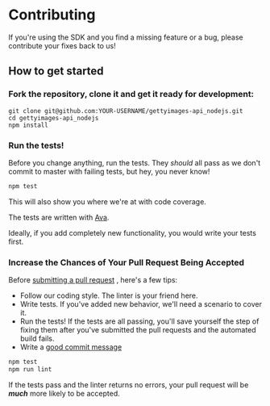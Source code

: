 # Contributing
If you're using the SDK and you find a missing feature or a bug, 
please contribute your fixes back to us!

## How to get started

### Fork the repository, clone it and get it ready for development:
```
git clone git@github.com:YOUR-USERNAME/gettyimages-api_nodejs.git
cd gettyimages-api_nodejs
npm install
```

### Run the tests!
Before you change anything, run the tests. They *should* all pass
as we don't commit to master with failing tests, but hey, you never
know!

```sh
npm test
```
This will also show you where we're at with code coverage.

The tests are written with [Ava](https://github.com/avajs/ava). 

Ideally, if you add completely new functionality, you would write your tests first.

### Increase the Chances of Your Pull Request Being Accepted

Before [submitting a pull request](https://help.github.com/articles/creating-a-pull-request/)
, here's a few tips:
+ Follow our coding style. The linter is your friend here.
+ Write tests. If you've added new behavior, we'll need a scenario
to cover it.
+ Run the tests! If the tests are all passing, you'll save yourself
the step of fixing them after you've submitted the pull requests
and the automated build fails.
+ Write a [good commit message](http://tbaggery.com/2008/04/19/a-note-about-git-commit-messages.html)


```sh
npm test
npm run lint
```

If the tests pass and the linter returns no errors, your pull request 
will be ***much*** more likely to be accepted.

